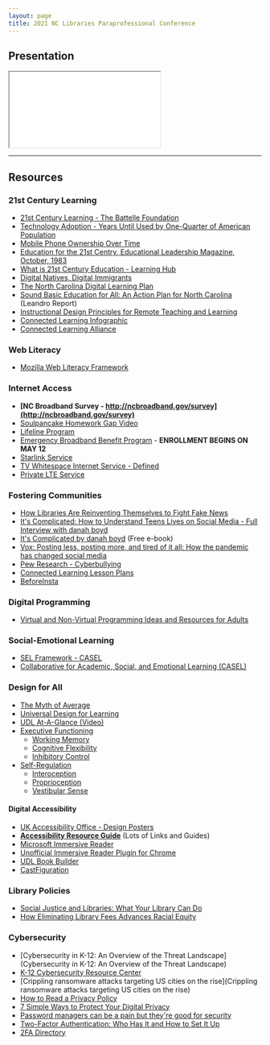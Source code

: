 ```yaml
---
layout: page
title: 2021 NC Libraries Paraprofessional Conference
---
```

<h2 class="sr-only">Presentation</h2>
<div class="embed-responsive embed-responsive-16by9">
  <iframe class="embed-responsive-item" src="presentation.html"></iframe>
</div>
<hr class="mb-5">

## Resources
### 21st Century Learning
* [21st Century Learning - The Battelle Foundation](https://www.battelleforkids.org/networks/p21/frameworks-resources)
* [Technology Adoption - Years Until Used by One-Quarter of American Population](https://www.battelleforkids.org/networks/p21/frameworks-resources)
* [Mobile Phone Ownership Over Time](https://www.pewresearch.org/internet/fact-sheet/mobile/)
* [Education for the 21st Centry, Educational Leadership Magazine, October, 1983](http://www.ascd.org/ASCD/pdf/journals/ed_lead/el_198309_lewis.pdf)
* [What is 21st Century Education - Learning Hub](https://www.battelleforkids.org/learning-hub/learning-hub-item/what-is-a-21st-century-education)
* [Digital Natives, Digital Immigrants](https://www.marcprensky.com/writing/Prensky%20-%20Digital%20Natives,%20Digital%20Immigrants%20-%20Part1.pdf)
* [The North Carolina Digital Learning Plan](https://ncdli.fi.ncsu.edu/dlplan/docs/dlplan.pdf)
* [Sound Basic Education for All: An Action Plan for North Carolina](https://www.wested.org/resources/leandro-north-carolina/) (Leandro Report)
* [Instructional Design Principles for Remote Teaching and Learning](https://www.fi.ncsu.edu/resources/instructional-design-principles-for-remote-teaching-and-learning/)
* [Connected Learning Infographic](https://clalliance.org/resources/connected-learning-infographic/)
* [Connected Learning Alliance](https://clalliance.org)

### Web Literacy
* [Mozilla Web Literacy Framework](https://foundation.mozilla.org/en/initiatives/web-literacy/)

### Internet Access
* **[NC Broadband Survey - http://ncbroadband.gov/survey](http://ncbroadband.gov/survey)**
* [Soulpancake Homework Gap Video](https://youtu.be/yqkAlwGsxwE)
* [Lifeline Program](https://www.lifelinesupport.org)
* [Emergency Broadband Benefit Program](https://getemergencybroadband.org) - **ENROLLMENT BEGINS ON MAY 12**
* [Starlink Service](https://www.starlink.com)
* [TV Whitespace Internet Service - Defined](http://wififorward.org/2020/06/25/tv-white-spaces-may-be-key-to-connecting-millions-of-americans-heres-how/)
* [Private LTE Service](https://www.networkworld.com/article/3432938/when-private-lte-is-better-than-wi-fi.html)

### Fostering Communities
* [How Libraries Are Reinventing Themselves to Fight Fake News](https://www.forbes.com/sites/ryanholmes/2018/04/10/how-libraries-are-reinventing-themselves-to-fight-fake-news/)
* [It's Complicated: How to Understand Teens Lives on Social Media - Full Interview with danah boyd](https://youtu.be/Cx6OEVF2EL4)
* [It's Complicated by danah boyd](http://www.danah.org/books/ItsComplicated.pdf) (Free e-book)
* [Vox: Posting less, posting more, and tired of it all: How the pandemic has changed social media](https://www.vox.com/recode/22295131/social-media-use-pandemic-covid-19-instagram-tiktok)
* [Pew Research - Cyberbullying](https://www.pewresearch.org/internet/2018/09/27/a-majority-of-teens-have-experienced-some-form-of-cyberbullying/)
* [Connected Learning Lesson Plans](https://remakelearning.org/connectedlearning/)
* [BeforeInsta](http://www.instagram.com/beforeinsta)

### Digital Programming
* [Virtual and Non-Virtual Programming Ideas and Resources for Adults](https://libraries.vermont.gov/covid19/virtualprogram_adult)

### Social-Emotional Learning
* [SEL Framework - CASEL](https://casel.org/sel-framework/)
* [Collaborative for Academic, Social, and Emotional Learning (CASEL)](https://casel.org)

### Design for All
* [The Myth of Average](https://youtu.be/4eBmyttcfU4)
* [Universal Design for Learning](https://udlguidelines.cast.org)
* [UDL At-A-Glance (Video)](https://youtu.be/bDvKnY0g6e4)
* [Executive Functioning](https://www.understood.org/en/learning-thinking-differences/child-learning-disabilities/executive-functioning-issues/what-is-executive-function)
  * [Working Memory](https://www.understood.org/en/learning-thinking-differences/child-learning-disabilities/executive-functioning-issues/working-memory-what-it-is-and-how-it-works)
  * [Cognitive Flexibility](https://www.foothillsacademy.org/community-services/parent-education/parent-articles/cognitive-flexibility)
  * [Inhibitory Control](http://www.educationalneuroscience.org.uk/resources/the-adolescent-brain/inhibitory-control/)
* [Self-Regulation](https://www.understood.org/en/learning-thinking-differences/child-learning-disabilities/sensory-processing-issues/trouble-with-self-regulation-what-you-need-to-know)
  * [Interoception](https://www.understood.org/en/learning-thinking-differences/child-learning-disabilities/sensory-processing-issues/interoception-and-sensory-processing-issues-what-you-need-to-know)
  * [Proprioception](https://www.vox.com/the-highlight/2019/11/22/20920762/proprioception-sixth-sense)
  * [Vestibular Sense](https://eyaslanding.com/the-vestibular-and-proprioceptive-systems-the-sixth-and-seven-senses/)
  
#### Digital Accessibility
* [UK Accessibility Office - Design Posters](https://accessibility.blog.gov.uk/2016/09/02/dos-and-donts-on-designing-for-accessibility/)
* **[Accessibility Resource Guide](https://mjsamberg.github.io/resourceguides/accessibility/)** (Lots of Links and Guides)
* [Microsoft Immersive Reader](https://www.microsoft.com/en-us/education/products/learning-tools)
* [Unofficial Immersive Reader Plugin for Chrome](https://chrome.google.com/webstore/detail/use-immersive-reader-on-w/fmidkjgknpkbmninbmklhcgaalfalbdh?hl=en-US)
* [UDL Book Builder](http://bookbuilder.cast.org)
* [CastFiguration](http://figuration.org)

### Library Policies
* [Social Justice and Libraries: What Your Library Can Do](https://guides.masslibsystem.org/socialjustice/Libraries)
* [How Eliminating Library Fees Advances Racial Equity](https://www.urbanlibraries.org/blog/how-eliminating-library-fees-advances-racial-equity)

### Cybersecurity
* [Cybersecurity in K-12: An Overview of the Threat Landscape](Cybersecurity in K-12: An Overview of the Threat Landscape)
* [K-12 Cybersecurity Resource Center](https://k12cybersecure.com/map/)
* [Crippling ransomware attacks targeting US cities on the rise](Crippling ransomware attacks targeting US cities on the rise)
* [How to Read a Privacy Policy](https://oag.ca.gov/privacy/facts/online-privacy/privacy-policy)
* [7 Simple Ways to Protect Your Digital Privacy](https://www.nytimes.com/wirecutter/blog/7-simple-ways-to-protect-your-digital-privacy/)
* [Password managers can be a pain but they're good for security](https://www.cnet.com/news/password-managers-a-little-pain-for-a-lot-better-security-world-password-day/)
* [Two-Factor Authentication: Who Has It and How to Set It Up](https://www.pcmag.com/how-to/two-factor-authentication-who-has-it-and-how-to-set-it-up)
* [2FA Directory](https://2fa.directory)